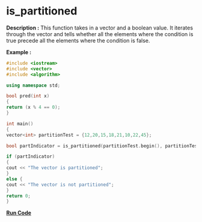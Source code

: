 # is_partitioned

**Description :** This function takes in a vector and a boolean value. It iterates through the vector and tells whether all the elements where the condition is true precede all the elements where the condition is false.

**Example :**

```cpp
#include <iostream>
#include <vector>
#include <algorithm>

using namespace std;

bool pred(int x)
{
return (x % 4 == 0);
}

int main()
{
vector<int> partitionTest = {12,20,15,18,21,10,22,45};

bool partIndicator = is_partitioned(partitionTest.begin(), partitionTest.end(), pred);

if (partIndicator)
{
cout << "The vector is partitioned";
}
else {
cout << "The vector is not partitioned";
}
return 0;
}

```

**[Run Code](https://rextester.com/RHNX94414)**
